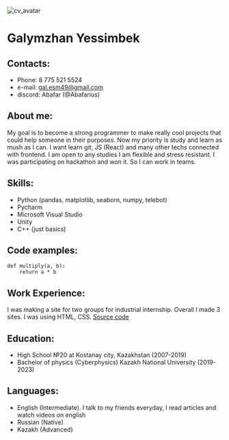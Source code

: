 ![cv_avatar](https://user-images.githubusercontent.com/80694393/189827260-58c9aa48-ff39-4080-8df5-127bd6be5ecc.jpg)
# Galymzhan Yessimbek
## Contacts:
* Phone: 8 775 521 5524
* e-mail: gal.esm49@gmail.com
* discord: Abafar (@Abafarius)
## About me:
My goal is to become a strong programmer to make really cool projects that could help someone in their purposes. Now my priority is study and learn as mush as I can. I want learn git, JS (React) and many other techs connected with frontend. I am open to any studies I am flexible and stress resistant. I was participating on hackathon and won it. So I can work in teams. 
## Skills:
* Python (pandas, matplotlib, seaborn, numpy, telebot)
* Pycharm
* Microsoft Visual Studio
* Unity
* C++ (just basics)
## Code examples:
```
def multiply(a, b):
    return a * b
```
## Work Experience:
I was making a site for two groups for industrial internship. Overall I made 3 sites. I was using HTML, CSS. 
[Source code](https://github.com/Abafarius/Industrial-Internship-2021 "link to my work")
## Education:
* High School №20 at Kostanay city, Kazakhstan (2007-2019)
* Bachelor of physics (Cyberphysics) Kazakh National University (2019-2023)
## Languages:
* English (Intermediate). I talk to my friends everyday, I read articles and watch videos on english
* Russian (Native)
* Kazakh (Advanced)
